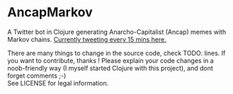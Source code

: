 # AncapMarkov

A Twitter bot in Clojure generating Anarcho-Capitalist (Ancap) memes with Markov chains. 
[Currently tweeting every 15 mins here.](https://twitter.com/AncapMarkov) 
  
There are many things to change in the source code, check TODO: lines.
If you want to contribute, thanks ! Please explain your code changes in a noob-friendly way (I myself started Clojure with this project), and dont forget comments ;-)  
See LICENSE for legal information.
